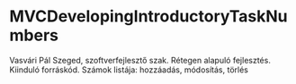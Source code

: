 # MVCDevelopingIntroductoryTaskNumbers
Vasvári Pál Szeged, szoftverfejlesztő szak. Rétegen alapuló fejlesztés. Kiinduló forráskód. Számok listája: hozzáadás, módosítás, törlés
